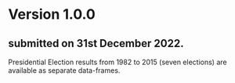 # Version 1.0.0 

## submitted on 31st December 2022. 

Presidential Election results from 1982 to 2015 (seven elections) are available as separate data-frames.
